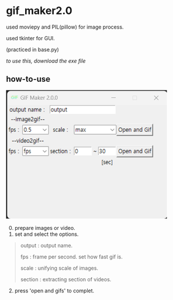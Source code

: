 # gif_maker2.0

used moviepy and PIL(pillow) for image process.

used tkinter for GUI.

(practiced in base.py)

*to use this, download the exe file*

## how-to-use

![gif maker](/tutorial.png)

0. prepare images or video.
1. set and select the options.
> output : output name.
> 
> fps : frame per second. set how fast gif is.
>
> scale : unifying scale of images.
>
> section : extracting section of videos.
2. press 'open and gifs' to complet.
